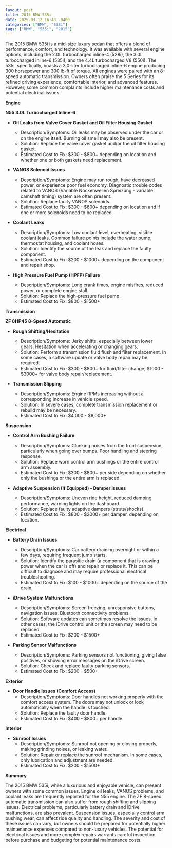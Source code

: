 ```yaml
---
layout: post
title: 2015 BMW 535i
date: 2025-03-12 16:48 -0400
categories: ["BMW", "535i"]
tags: ["BMW", "535i", "2015"]
---
```

The 2015 BMW 535i is a mid-size luxury sedan that offers a blend of performance, comfort, and technology. It was available with several engine options, including the 2.0L turbocharged inline-4 (528i), the 3.0L turbocharged inline-6 (535i), and the 4.4L turbocharged V8 (550i). The 535i, specifically, boasts a 3.0-liter turbocharged inline-6 engine producing 300 horsepower and 300 lb-ft of torque. All engines were paired with an 8-speed automatic transmission. Owners often praise the 5 Series for its refined driving experience, comfortable interior, and advanced features. However, some common complaints include higher maintenance costs and potential electrical issues.

**Engine**

**N55 3.0L Turbocharged Inline-6**

*   **Oil Leaks from Valve Cover Gasket and Oil Filter Housing Gasket**
    *   Description/Symptoms: Oil leaks may be observed under the car or on the engine itself. Burning oil smell may also be present.
    *   Solution: Replace the valve cover gasket and/or the oil filter housing gasket.
    *   Estimated Cost to Fix: $300 - $800+ depending on location and whether one or both gaskets need replacement.

*   **VANOS Solenoid Issues**
    *   Description/Symptoms: Engine may run rough, have decreased power, or experience poor fuel economy. Diagnostic trouble codes related to VANOS (Variable Nockenwellen Spreizung - variable camshaft timing) system are often present.
    *   Solution: Replace faulty VANOS solenoids.
    *   Estimated Cost to Fix: $300 - $600+ depending on location and if one or more solenoids need to be replaced.

*   **Coolant Leaks**
    *   Description/Symptoms: Low coolant level, overheating, visible coolant leaks. Common failure points include the water pump, thermostat housing, and coolant hoses.
    *   Solution: Identify the source of the leak and replace the faulty component.
    *   Estimated Cost to Fix: $200 - $1000+ depending on the component and repair shop.

*   **High Pressure Fuel Pump (HPFP) Failure**
    *   Description/Symptoms: Long crank times, engine misfires, reduced power, or complete engine stall.
    *   Solution: Replace the high-pressure fuel pump.
    *   Estimated Cost to Fix: $800 - $1500+

**Transmission**

**ZF 8HP45 8-Speed Automatic**

*   **Rough Shifting/Hesitation**
    *   Description/Symptoms: Jerky shifts, especially between lower gears. Hesitation when accelerating or changing gears.
    *   Solution: Perform a transmission fluid flush and filter replacement. In some cases, a software update or valve body repair may be required.
    *   Estimated Cost to Fix: $300 - $800+ for fluid/filter change; $1000 - $3000+ for valve body repair/replacement.

*   **Transmission Slipping**
    *   Description/Symptoms: Engine RPMs increasing without a corresponding increase in vehicle speed.
    *   Solution: In severe cases, complete transmission replacement or rebuild may be necessary.
    *   Estimated Cost to Fix: $4,000 - $8,000+

**Suspension**

*   **Control Arm Bushing Failure**
    *   Description/Symptoms: Clunking noises from the front suspension, particularly when going over bumps. Poor handling and steering response.
    *   Solution: Replace worn control arm bushings or the entire control arm assembly.
    *   Estimated Cost to Fix: $300 - $800+ per side depending on whether only the bushings or the entire arm is replaced.

*   **Adaptive Suspension (If Equipped) - Damper Issues**
    *   Description/Symptoms: Uneven ride height, reduced damping performance, warning lights on the dashboard.
    *   Solution: Replace faulty adaptive dampers (struts/shocks).
    *   Estimated Cost to Fix: $800 - $2000+ per damper, depending on location.

**Electrical**

*   **Battery Drain Issues**
    *   Description/Symptoms: Car battery draining overnight or within a few days, requiring frequent jump starts.
    *   Solution: Identify the parasitic drain (a component that is drawing power when the car is off) and repair or replace it. This can be difficult to diagnose and may require professional electrical troubleshooting.
    *   Estimated Cost to Fix: $100 - $1000+ depending on the source of the drain.

*   **iDrive System Malfunctions**
    *   Description/Symptoms: Screen freezing, unresponsive buttons, navigation issues, Bluetooth connectivity problems.
    *   Solution: Software updates can sometimes resolve the issues. In other cases, the iDrive control unit or the screen may need to be replaced.
    *   Estimated Cost to Fix: $200 - $1500+

*   **Parking Sensor Malfunctions**
    * Description/Symptoms: Parking sensors not functioning, giving false positives, or showing error messages on the iDrive screen.
    * Solution: Check and replace faulty parking sensors.
    * Estimated Cost to Fix: $200 - $500+

**Exterior**

*   **Door Handle Issues (Comfort Access)**
    *   Description/Symptoms: Door handles not working properly with the comfort access system. The doors may not unlock or lock automatically when the handle is touched.
    *   Solution: Replace the faulty door handle.
    *   Estimated Cost to Fix: $400 - $800+ per handle.

**Interior**

*   **Sunroof Issues**
    *   Description/Symptoms: Sunroof not opening or closing properly, making grinding noises, or leaking water.
    *   Solution: Repair or replace the sunroof mechanism. In some cases, only lubrication and adjustment are needed.
    *   Estimated Cost to Fix: $200 - $1500+

**Summary**

The 2015 BMW 535i, while a luxurious and enjoyable vehicle, can present owners with some common issues. Engine oil leaks, VANOS problems, and coolant leaks are frequently reported for the N55 engine. The ZF 8-speed automatic transmission can also suffer from rough shifting and slipping issues. Electrical problems, particularly battery drain and iDrive malfunctions, are also prevalent. Suspension issues, especially control arm bushing wear, can affect ride quality and handling. The severity and cost of these issues can vary, but owners should be prepared for potentially higher maintenance expenses compared to non-luxury vehicles. The potential for electrical issues and more complex repairs warrants careful inspection before purchase and budgeting for potential maintenance costs.

